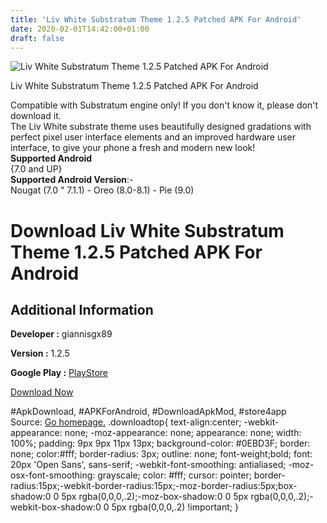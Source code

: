 ```yaml
---
title: 'Liv White Substratum Theme 1.2.5 Patched APK For Android'
date: 2020-02-01T14:42:00+01:00
draft: false
---
```


![Liv White Substratum Theme 1.2.5 Patched APK For Android](https://i0.wp.com/apkhome.net/wp-content/uploads/2020/02/Liv-White-Substratum-Theme-1.2.5-Patched.png "Liv White Substratum Theme 1.2.5 Patched APK For Android")

  

Liv White Substratum Theme 1.2.5 Patched APK For Android

Compatible with Substratum engine only! If you don't know it, please don't download it.  
The Liv White substrate theme uses beautifully designed gradations with perfect pixel user interface elements and an improved hardware user interface, to give your phone a fresh and modern new look!  
**Supported Android**  
{7.0 and UP}  
**Supported Android Version**:-  
Nougat (7.0 " 7.1.1) - Oreo (8.0-8.1) - Pie (9.0)

Download Liv White Substratum Theme 1.2.5 Patched APK For Android
=================================================================

Additional Information
----------------------

**Developer :** giannisgx89

**Version :** 1.2.5

**Google Play :** [PlayStore](https://play.google.com/store/apps/details?id=liv.white.substratum)

  

[Download Now](https://store4app.co/post/liv-white-substratum-theme-1-2-5-patched-apk-for-android_1580559313)

  
#ApkDownload, #APKForAndroid, #DownloadApkMod, #store4app  
Source: [Go homepage.](https://store4app.co/post/liv-white-substratum-theme-1-2-5-patched-apk-for-android_1580559313) .downloadtop{ text-align:center; -webkit-appearance: none; -moz-appearance: none; appearance: none; width: 100%; padding: 9px 9px 11px 13px; background-color: #0EBD3F; border: none; color:#fff; border-radius: 3px; outline: none; font-weight;bold; font: 20px 'Open Sans', sans-serif; -webkit-font-smoothing: antialiased; -moz-osx-font-smoothing: grayscale; color: #fff; cursor: pointer; border-radius:15px;-webkit-border-radius:15px;-moz-border-radius:5px;box-shadow:0 0 5px rgba(0,0,0,.2);-moz-box-shadow:0 0 5px rgba(0,0,0,.2);-webkit-box-shadow:0 0 5px rgba(0,0,0,.2) !important; }